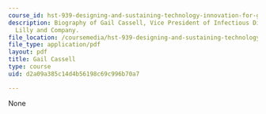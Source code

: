 ```yaml
---
course_id: hst-939-designing-and-sustaining-technology-innovation-for-global-health-practice-spring-2008
description: Biography of Gail Cassell, Vice President of Infectious Diseases, Eli
  Lilly and Company.
file_location: /coursemedia/hst-939-designing-and-sustaining-technology-innovation-for-global-health-practice-spring-2008/d2a09a385c14d4b56198c69c996b70a7_gail_bio.pdf
file_type: application/pdf
layout: pdf
title: Gail Cassell
type: course
uid: d2a09a385c14d4b56198c69c996b70a7

---
```

None